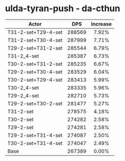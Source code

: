 # ulda-tyran-push - da-cthun
| Actor | DPS | Increase |
|---|:---:|:---:|
|T31-2-set+T29-4-set|288569|7.92%|
|T31-2-set+T30-4-set|287999|7.71%|
|T29-2-set+T31-2-set|285544|6.79%|
|T31-2_4-set|285387|6.73%|
|T30-2-set+T31-2-set|285235|6.67%|
|T29-2-set+T30-4-set|283529|6.04%|
|T30-2-set+T29-4-set|283413|5.99%|
|T30-2_4-set|283335|5.96%|
|T29-2_4-set|282710|5.73%|
|T29-2-set+T30-2-set|281477|5.27%|
|T31-2-set|278575|4.18%|
|T30-2-set|274282|2.58%|
|T29-2-set|274281|2.58%|
|T29-2-set+T31-4-set|274087|2.50%|
|T30-2-set+T31-4-set|274047|2.49%|
|Base|267389|0.00%|
